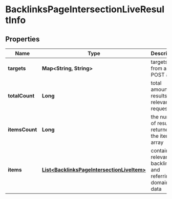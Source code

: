 

# BacklinksPageIntersectionLiveResultInfo


## Properties

| Name | Type | Description | Notes |
|------------ | ------------- | ------------- | -------------|
|**targets** | **Map&lt;String, String&gt;** | targets from a POST array |  [optional] |
|**totalCount** | **Long** | total amount of results relevant the request |  [optional] |
|**itemsCount** | **Long** | the number of results returned in the items array |  [optional] |
|**items** | [**List&lt;BacklinksPageIntersectionLiveItem&gt;**](BacklinksPageIntersectionLiveItem.md) | contains relevant backlinks and referring domains data |  [optional] |



